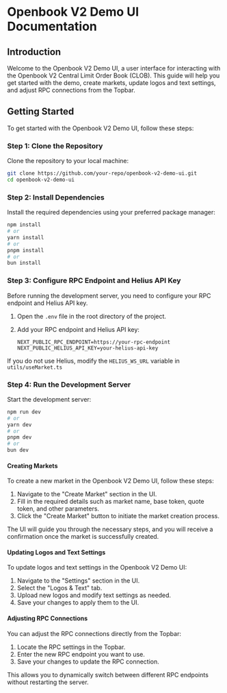 # Openbook V2 Demo UI Documentation

## Introduction

Welcome to the Openbook V2 Demo UI, a user interface for interacting with the Openbook V2 Central Limit Order Book (CLOB). This guide will help you get started with the demo, create markets, update logos and text settings, and adjust RPC connections from the Topbar.

## Getting Started

To get started with the Openbook V2 Demo UI, follow these steps:

### Step 1: Clone the Repository

Clone the repository to your local machine:

```bash
git clone https://github.com/your-repo/openbook-v2-demo-ui.git
cd openbook-v2-demo-ui
```

### Step 2: Install Dependencies

Install the required dependencies using your preferred package manager:

```bash
npm install
# or
yarn install
# or
pnpm install
# or
bun install
```

### Step 3: Configure RPC Endpoint and Helius API Key

Before running the development server, you need to configure your RPC endpoint and Helius API key.

1. Open the `.env` file in the root directory of the project.
2. Add your RPC endpoint and Helius API key:

    ```env
    NEXT_PUBLIC_RPC_ENDPOINT=https://your-rpc-endpoint
    NEXT_PUBLIC_HELIUS_API_KEY=your-helius-api-key
    ```

If you do not use Helius, modify the `HELIUS_WS_URL` variable in `utils/useMarket.ts`

### Step 4: Run the Development Server

Start the development server:

```bash
npm run dev
# or
yarn dev
# or
pnpm dev
# or
bun dev
```

#### Creating Markets

To create a new market in the Openbook V2 Demo UI, follow these steps:

1. Navigate to the "Create Market" section in the UI.
2. Fill in the required details such as market name, base token, quote token, and other parameters.
3. Click the "Create Market" button to initiate the market creation process.

The UI will guide you through the necessary steps, and you will receive a confirmation once the market is successfully created.

#### Updating Logos and Text Settings

To update logos and text settings in the Openbook V2 Demo UI:

1. Navigate to the "Settings" section in the UI.
2. Select the "Logos & Text" tab.
3. Upload new logos and modify text settings as needed.
4. Save your changes to apply them to the UI.

#### Adjusting RPC Connections

You can adjust the RPC connections directly from the Topbar:

1. Locate the RPC settings in the Topbar.
2. Enter the new RPC endpoint you want to use.
3. Save your changes to update the RPC connection.

This allows you to dynamically switch between different RPC endpoints without restarting the server.
